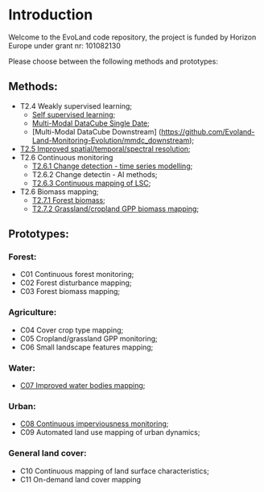 # Introduction
Welcome to the EvoLand code repository, the project is funded by Horizon Europe under grant nr: 101082130

Please choose between the following methods and prototypes:

## Methods:
* T2.4 Weakly supervised learning;
	* [Self supervised learning](https://github.com/Evoland-Land-Monitoring-Evolution/evoland-software);
	* [Multi-Modal DataCube Single Date](https://github.com/Evoland-Land-Monitoring-Evolution/MMDC-SingleDate);
 	* [Multi-Modal DataCube Downstream] (https://github.com/Evoland-Land-Monitoring-Evolution/mmdc_downstream);
* [T2.5 Improved spatial/temporal/spectral resolution](https://github.com/Evoland-Land-Monitoring-Evolution/sentinel2_superresolution.git);
* T2.6 Continuous monitoring
	* [T2.6.1 Change detection - time series modelling](https://github.com/Evoland-Land-Monitoring-Evolution/ts-modeling-benchmarking.git);
	* T2.6.2 Change detectin - AI methods;
	* [T2.6.3 Continuous mapping of LSC](https://github.com/Evoland-Land-Monitoring-Evolution/evoland-lsc.git);
* T2.6 Biomass mapping;
	* [T2.7.1 Forest biomass](https://github.com/Evoland-Land-Monitoring-Evolution/ForestBiomass.git);
	* [T2.7.2 Grassland/cropland GPP biomass mapping](https://github.com/Evoland-Land-Monitoring-Evolution/evoland-cropcarbon.git);

## Prototypes:
### Forest:
* C01 Continuous forest monitoring;
* C02 Forest disturbance mapping;
* C03 Forest biomass mapping;
### Agriculture:
* C04 Cover crop type mapping;
* C05 Cropland/grassland GPP monitoring;
* C06 Small landscape features mapping;
### Water:
* [C07 Improved water bodies mapping](https://github.com/Evoland-Land-Monitoring-Evolution/C7_ImproveWaterBodiesMapping.git);
### Urban:
* [C08 Continuous imperviousness monitoring](https://github.com/Evoland-Land-Monitoring-Evolution/C8_ContinuousImperviousness.git);
* C09 Automated land use mapping of urban dynamics;
### General land cover:
* C10 Continuous mapping of land surface characteristics;
* C11 On-demand land cover mapping
